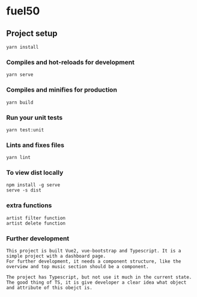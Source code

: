 # fuel50

## Project setup
```
yarn install
```

### Compiles and hot-reloads for development
```
yarn serve
```

### Compiles and minifies for production
```
yarn build
```

### Run your unit tests
```
yarn test:unit
```

### Lints and fixes files
```
yarn lint
```

### To view dist locally
```
npm install -g serve
serve -s dist
```

### extra functions
```
artist filter function
artist delete function
```

### Further development
```
This project is built Vue2, vue-bootstrap and Typescript. It is a simple project with a dashboard page.
For further development, it needs a component structure, like the overview and top music section should be a component.

The project has Typescript, but not use it much in the current state. The good thing of TS, it is give developer a clear idea what object and attribute of this obejct is.

